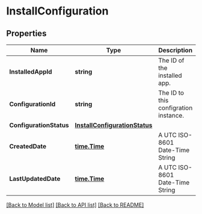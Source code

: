 # InstallConfiguration

## Properties

Name | Type | Description | Notes
------------ | ------------- | ------------- | -------------
**InstalledAppId** | **string** | The ID of the installed app. | [optional] 
**ConfigurationId** | **string** | The ID to this configration instance. | [optional] 
**ConfigurationStatus** | [**InstallConfigurationStatus**](InstallConfigurationStatus.md) |  | [optional] 
**CreatedDate** | [**time.Time**](time.Time.md) | A UTC ISO-8601 Date-Time String | [optional] 
**LastUpdatedDate** | [**time.Time**](time.Time.md) | A UTC ISO-8601 Date-Time String | [optional] 

[[Back to Model list]](../README.md#documentation-for-models) [[Back to API list]](../README.md#documentation-for-api-endpoints) [[Back to README]](../README.md)


